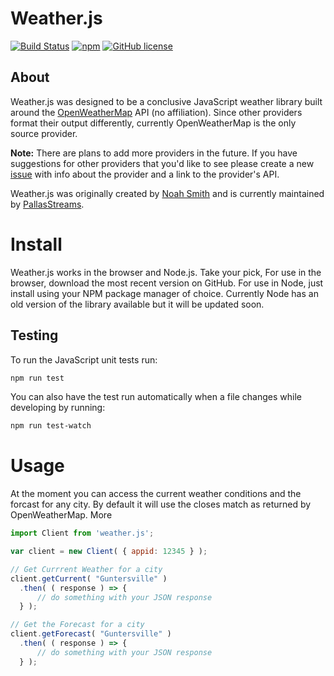 Weather.js
==========

[![Build Status](https://secure.travis-ci.org/noazark/weather.svg?branch=master)](https://travis-ci.org/noazark/weather)
[![npm](https://img.shields.io/npm/v/weather.js.svg?maxAge=2592000)](https://www.npmjs.com/package/weather.js)
[![GitHub license](https://img.shields.io/badge/license-MIT-blue.svg)](https://raw.githubusercontent.com/noazark/weather/master/LICENSE)


## About

Weather.js was designed to be a conclusive JavaScript weather library built around the [OpenWeatherMap](http://openweathermap.org/) API (no affiliation). Since other providers format their output differently, currently OpenWeatherMap is the only source provider.

**Note:** There are plans to add more providers in the future. If you have suggestions for other providers that you'd like to see please create a new [issue](https://github.com/noazark/weather/issues) with info about the provider and a link to the provider's API.


Weather.js was originally created by [Noah Smith](https://github.com/noazark) and is currently maintained by [PallasStreams](https://github.com/PallasStreams).

# Install
Weather.js works in the browser and Node.js. Take your pick, For use in the browser, download the most recent version on GitHub. For use in Node, just install using your NPM package manager of choice. Currently Node has an old version of the library available but it will be updated soon.

## Testing
To run the JavaScript unit tests run:
```bash
npm run test
```

You can also have the test run automatically when a file changes while developing by running:
```bash
npm run test-watch
```

# Usage
At the moment you can access the current weather conditions and the forcast for any city. By default it will use the closes match as returned by OpenWeatherMap. More 

```javascript
import Client from 'weather.js';

var client = new Client( { appid: 12345 } );

// Get Currrent Weather for a city
client.getCurrent( "Guntersville" )
  .then( ( response ) => {
      // do something with your JSON response
  } );

// Get the Forecast for a city
client.getForecast( "Guntersville" )
  .then( ( response ) => {
      // do something with your JSON response
  } );
```
